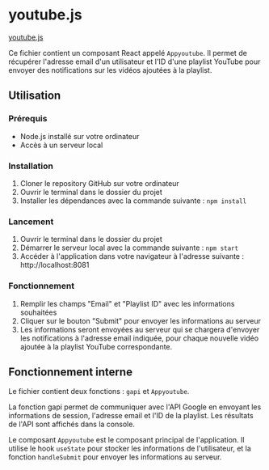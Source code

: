 # youtube.js
[youtube.js](../../src/pages/youtube.js)

Ce fichier contient un composant React appelé `Appyoutube`. Il permet de récupérer l'adresse email d'un utilisateur et l'ID d'une playlist YouTube pour envoyer des notifications sur les vidéos ajoutées à la playlist.

## Utilisation

### Prérequis

- Node.js installé sur votre ordinateur
- Accès à un serveur local

### Installation
1. Cloner le repository GitHub sur votre ordinateur
2. Ouvrir le terminal dans le dossier du projet
3. Installer les dépendances avec la commande suivante : `npm install`

### Lancement
1. Ouvrir le terminal dans le dossier du projet
2. Démarrer le serveur local avec la commande suivante : `npm start`
3. Accéder à l'application dans votre navigateur à l'adresse suivante : http://localhost:8081

### Fonctionnement
1. Remplir les champs "Email" et "Playlist ID" avec les informations souhaitées
2. Cliquer sur le bouton "Submit" pour envoyer les informations au serveur
3. Les informations seront envoyées au serveur qui se chargera d'envoyer les notifications à l'adresse email indiquée, pour chaque nouvelle vidéo ajoutée à la playlist YouTube correspondante.

## Fonctionnement interne
Le fichier contient deux fonctions : `gapi` et `Appyoutube`.

La fonction gapi permet de communiquer avec l'API Google en envoyant les informations de session, l'adresse email et l'ID de la playlist. Les résultats de l'API sont affichés dans la console.

Le composant `Appyoutube` est le composant principal de l'application. Il utilise le hook `useState` pour stocker les informations de l'utilisateur, et la fonction `handleSubmit` pour envoyer les informations au serveur.